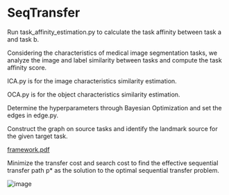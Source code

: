 # SeqTransfer

Run task_affinity_estimation.py to calculate the task affinity between task a and task b.


Considering the characteristics of medical image segmentation tasks, we analyze the image and label similarity between tasks and compute the task affinity
score.

ICA.py is for the image characteristics similarity estimation.

OCA.py is for the object characteristics similarity estimation.

Determine the hyperparameters through Bayesian Optimization and set the edges in edge.py.


Construct the graph on source tasks and identify the landmark source for the given target task.

[framework.pdf](https://github.com/techicoco/SeqTransfer/files/14532177/framework.pdf)


Minimize the transfer cost and search cost to find the effective sequential transfer path p* as the solution to the optimal sequential transfer problem.

![image](https://github.com/techicoco/SeqTransfer/assets/151148523/7598b749-615a-446c-8698-c18e20960283)

